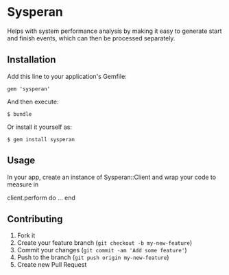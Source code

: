 # Sysperan

Helps with system performance analysis by making it easy to generate start and finish events,
which can then be processed separately.

## Installation

Add this line to your application's Gemfile:

    gem 'sysperan'

And then execute:

    $ bundle

Or install it yourself as:

    $ gem install sysperan

## Usage

In your app, create an instance of Sysperan::Client and wrap your code to measure in

client.perform do
  ...
end

## Contributing

1. Fork it
2. Create your feature branch (`git checkout -b my-new-feature`)
3. Commit your changes (`git commit -am 'Add some feature'`)
4. Push to the branch (`git push origin my-new-feature`)
5. Create new Pull Request
